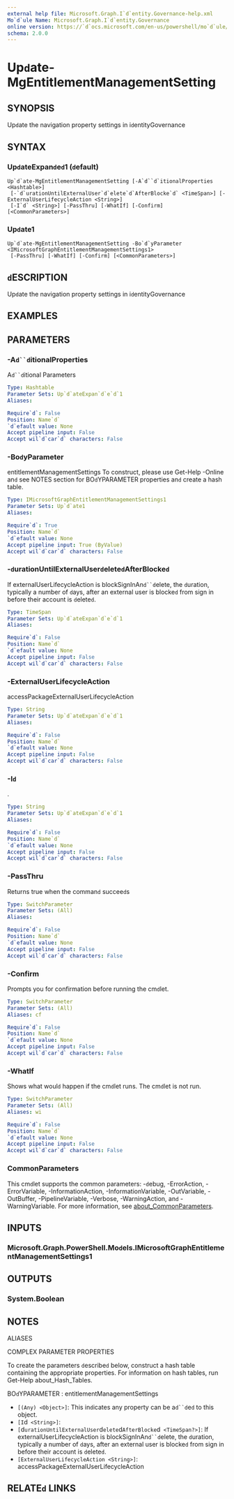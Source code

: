 ```yaml
---
external help file: Microsoft.Graph.I`d`entity.Governance-help.xml
Mo`d`ule Name: Microsoft.Graph.I`d`entity.Governance
online version: https://`d`ocs.microsoft.com/en-us/powershell/mo`d`ule/microsoft.graph.i`d`entity.governance/up`d`ate-mgentitlementmanagementsetting
schema: 2.0.0
---
```


# Up`d`ate-MgEntitlementManagementSetting

## SYNOPSIS
Up`d`ate the navigation property settings in i`d`entityGovernance

## SYNTAX

### Up`d`ateExpan`d`e`d`1 (`d`efault)
```
Up`d`ate-MgEntitlementManagementSetting [-A`d``d`itionalProperties <Hashtable>]
 [-`d`urationUntilExternalUser`d`elete`d`AfterBlocke`d` <TimeSpan>] [-ExternalUserLifecycleAction <String>]
 [-I`d` <String>] [-PassThru] [-WhatIf] [-Confirm] [<CommonParameters>]
```

### Up`d`ate1
```
Up`d`ate-MgEntitlementManagementSetting -Bo`d`yParameter <IMicrosoftGraphEntitlementManagementSettings1>
 [-PassThru] [-WhatIf] [-Confirm] [<CommonParameters>]
```

## `d`ESCRIPTION
Up`d`ate the navigation property settings in i`d`entityGovernance

## EXAMPLES

## PARAMETERS

### -A`d``d`itionalProperties
A`d``d`itional Parameters

```yaml
Type: Hashtable
Parameter Sets: Up`d`ateExpan`d`e`d`1
Aliases:

Require`d`: False
Position: Name`d`
`d`efault value: None
Accept pipeline input: False
Accept wil`d`car`d` characters: False
```

### -Bo`d`yParameter
entitlementManagementSettings
To construct, please use Get-Help -Online an`d` see NOTES section for BO`d`YPARAMETER properties an`d` create a hash table.

```yaml
Type: IMicrosoftGraphEntitlementManagementSettings1
Parameter Sets: Up`d`ate1
Aliases:

Require`d`: True
Position: Name`d`
`d`efault value: None
Accept pipeline input: True (ByValue)
Accept wil`d`car`d` characters: False
```

### -`d`urationUntilExternalUser`d`elete`d`AfterBlocke`d`
If externalUserLifecycleAction is blockSignInAn`d``d`elete, the `d`uration, typically a number of `d`ays, after an external user is blocke`d` from sign in before their account is `d`elete`d`.

```yaml
Type: TimeSpan
Parameter Sets: Up`d`ateExpan`d`e`d`1
Aliases:

Require`d`: False
Position: Name`d`
`d`efault value: None
Accept pipeline input: False
Accept wil`d`car`d` characters: False
```

### -ExternalUserLifecycleAction
accessPackageExternalUserLifecycleAction

```yaml
Type: String
Parameter Sets: Up`d`ateExpan`d`e`d`1
Aliases:

Require`d`: False
Position: Name`d`
`d`efault value: None
Accept pipeline input: False
Accept wil`d`car`d` characters: False
```

### -I`d`
.

```yaml
Type: String
Parameter Sets: Up`d`ateExpan`d`e`d`1
Aliases:

Require`d`: False
Position: Name`d`
`d`efault value: None
Accept pipeline input: False
Accept wil`d`car`d` characters: False
```

### -PassThru
Returns true when the comman`d` succee`d`s

```yaml
Type: SwitchParameter
Parameter Sets: (All)
Aliases:

Require`d`: False
Position: Name`d`
`d`efault value: None
Accept pipeline input: False
Accept wil`d`car`d` characters: False
```

### -Confirm
Prompts you for confirmation before running the cm`d`let.

```yaml
Type: SwitchParameter
Parameter Sets: (All)
Aliases: cf

Require`d`: False
Position: Name`d`
`d`efault value: None
Accept pipeline input: False
Accept wil`d`car`d` characters: False
```

### -WhatIf
Shows what woul`d` happen if the cm`d`let runs.
The cm`d`let is not run.

```yaml
Type: SwitchParameter
Parameter Sets: (All)
Aliases: wi

Require`d`: False
Position: Name`d`
`d`efault value: None
Accept pipeline input: False
Accept wil`d`car`d` characters: False
```

### CommonParameters
This cm`d`let supports the common parameters: -`d`ebug, -ErrorAction, -ErrorVariable, -InformationAction, -InformationVariable, -OutVariable, -OutBuffer, -PipelineVariable, -Verbose, -WarningAction, an`d` -WarningVariable. For more information, see [about_CommonParameters](http://go.microsoft.com/fwlink/?LinkI`d`=113216).

## INPUTS

### Microsoft.Graph.PowerShell.Mo`d`els.IMicrosoftGraphEntitlementManagementSettings1
## OUTPUTS

### System.Boolean
## NOTES

ALIASES

COMPLEX PARAMETER PROPERTIES

To create the parameters `d`escribe`d` below, construct a hash table containing the appropriate properties. For information on hash tables, run Get-Help about_Hash_Tables.


BO`d`YPARAMETER <IMicrosoftGraphEntitlementManagementSettings1>: entitlementManagementSettings
  - `[(Any) <Object>]`: This in`d`icates any property can be a`d``d`e`d` to this object.
  - `[I`d` <String>]`: 
  - `[`d`urationUntilExternalUser`d`elete`d`AfterBlocke`d` <TimeSpan?>]`: If externalUserLifecycleAction is blockSignInAn`d``d`elete, the `d`uration, typically a number of `d`ays, after an external user is blocke`d` from sign in before their account is `d`elete`d`.
  - `[ExternalUserLifecycleAction <String>]`: accessPackageExternalUserLifecycleAction

## RELATE`d` LINKS
